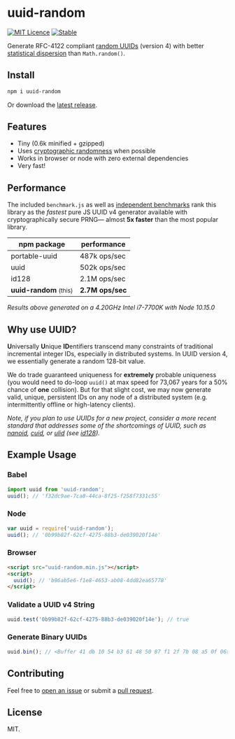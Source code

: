 # uuid-random

[![MIT Licence](https://img.shields.io/badge/License-MIT-informational)](LICENSE.txt)
[![Stable](https://img.shields.io/badge/Stable-1.3.0-brightgreen)](https://github.com/jchook/uuid-random/releases)

Generate RFC-4122 compliant [random UUIDs](https://en.wikipedia.org/wiki/Universally_unique_identifier#Version_4_.28random.29) (version 4) with better [statistical dispersion](https://en.wikipedia.org/wiki/Statistical_dispersion) than `Math.random()`.



## Install

```sh
npm i uuid-random
```

Or download the [latest release](https://github.com/jchook/uuid-random/releases).

## Features

  * Tiny (0.6k minified + gzipped)
  * Uses [cryptographic randomness](http://caniuse.com/#feat=getrandomvalues) when possible
  * Works in browser or node with zero external dependencies
  * Very fast!


## Performance

The included `benchmark.js` as well as [independent benchmarks](https://github.com/aarondcohen/benchmark-guid) rank this library as the _fastest_ pure JS UUID v4 generator available with cryptographically secure PRNG— almost **5x faster** than the most popular library.

| npm package     | performance     |
|-----------------|-----------------|
| portable-uuid   | 487k ops/sec    |
| uuid            | 502k ops/sec    |
| id128           | 2.1M ops/sec    |
| **uuid-random** <small>(this)</small> | **2.7M ops/sec**  |

*Results above generated on a 4.20GHz Intel i7-7700K with Node 10.15.0*

## Why use UUID?

**U**niversally **U**nique **ID**entifiers transcend many constraints of traditional incremental integer IDs, especially in distributed systems. In UUID version 4, we essentially generate a random 128-bit value.

We do trade guaranteed uniqueness for __extremely__ probable uniqueness (you would need to do-loop `uuid()` at max speed for 73,067 years for a 50% chance of **one** collision). But for that slight cost, we may now generate valid, unique, persistent IDs on any node of a distributed system (e.g. intermittently offline or high-latency clients).

_Note, if you plan to use UUIDs for a new project, consider a more recent standard that addresses some of the shortcomings of UUID, such as [nanoid](https://github.com/ai/nanoid), [cuid](https://github.com/ericelliott/cuid), or [ulid](https://github.com/ulid/spec) (see [id128](https://github.com/aarondcohen/id128))._


## Example Usage

### Babel

```javascript
import uuid from 'uuid-random';
uuid(); // 'f32dc9ae-7ca8-44ca-8f25-f258f7331c55'
```

### Node

```javascript
var uuid = require('uuid-random');
uuid(); // '0b99b82f-62cf-4275-88b3-de039020f14e'
```

### Browser

```html
<script src="uuid-random.min.js"></script>
<script>
  uuid(); // 'b96ab5e6-f1e8-4653-ab08-4dd82ea65778'
</script>
```

### Validate a UUID v4 String

```javascript
uuid.test('0b99b82f-62cf-4275-88b3-de039020f14e'); // true
```

### Generate Binary UUIDs

```javascript
uuid.bin(); // <Buffer 41 db 10 54 b3 61 48 50 87 f1 2f 7b 08 a5 0f 06>
```


## Contributing

Feel free to [open an issue](https://github.com/jchook/uuid-random/issues) or submit a [pull request](https://github.com/jchook/uuid-random/pulls).

## License

MIT.
